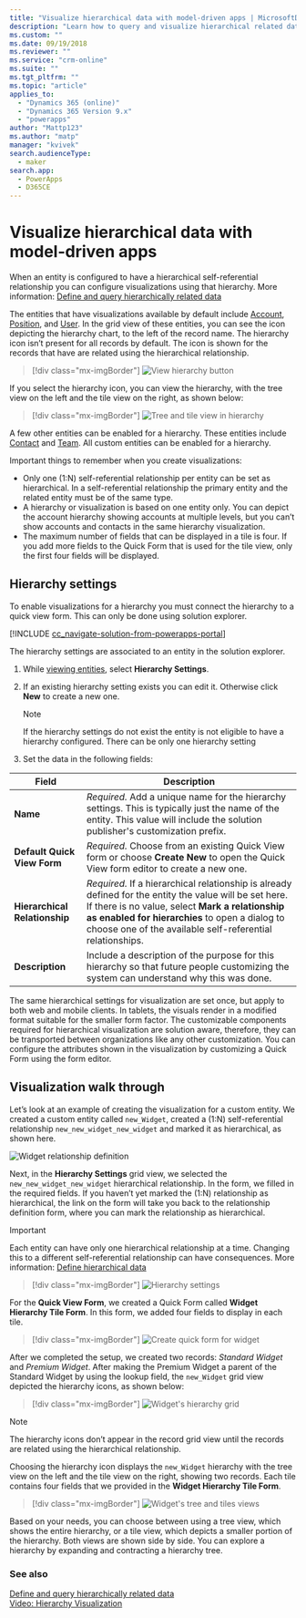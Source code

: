 ```yaml
---
title: "Visualize hierarchical data with model-driven apps | MicrosoftDocs"
description: "Learn how to query and visualize hierarchical related data"
ms.custom: ""
ms.date: 09/19/2018
ms.reviewer: ""
ms.service: "crm-online"
ms.suite: ""
ms.tgt_pltfrm: ""
ms.topic: "article"
applies_to: 
  - "Dynamics 365 (online)"
  - "Dynamics 365 Version 9.x"
  - "powerapps"
author: "Mattp123"
ms.author: "matp"
manager: "kvivek"
search.audienceType: 
  - maker
search.app: 
  - PowerApps
  - D365CE
---
```

# Visualize hierarchical data with model-driven apps

When an entity is configured to have a hierarchical self-referential relationship you can configure visualizations using that hierarchy. More information: [Define and query hierarchically related data](../common-data-service/define-query-hierarchical-data.md)

The  entities that have visualizations available by default include [Account](/powerapps/developer/common-data-service/reference/entities/account), [Position](/powerapps/developer/common-data-service/reference/entities/position), and [User](/powerapps/developer/common-data-service/reference/entities/systemuser). In the grid view of these entities, you can see the icon depicting the hierarchy chart, to the left of the record name. The hierarchy icon isn’t present for all records by default. The icon is shown for the records that have are related using the hierarchical relationship.  
> [!div class="mx-imgBorder"] 
> ![View hierarchy button](media/view-hierarchy-button.png)  
  
 If you select the hierarchy icon, you can view the hierarchy, with the tree view on the left and the tile view on the right, as shown below:  
  
> [!div class="mx-imgBorder"] 
> ![Tree and tile view in hierarchy](media/tree-view-and-tile-view-in-hierarchy.png)  
  
 A few other entities can be enabled for a hierarchy. These entities include [Contact](/powerapps/developer/common-data-service/reference/entities/contact) and [Team](/powerapps/developer/common-data-service/reference/entities/team). All custom entities can be enabled for a hierarchy.  
  
Important things to remember when you create visualizations:  
  
- Only one (1:N) self-referential relationship per entity can be set as hierarchical. In a self-referential relationship the primary entity and the related entity must be of the same type.  
- A hierarchy or visualization is based on one entity only. You can depict the account hierarchy showing accounts at multiple levels, but you can’t show accounts and contacts in the same hierarchy visualization. 
- The maximum number of fields that can be displayed in a tile is four. If you add more fields to the Quick Form that is used for the tile view, only the first four fields will be displayed. 

## Hierarchy settings

To enable visualizations for a hierarchy you must connect the hierarchy to a quick view form. This can only be done using solution explorer.

[!INCLUDE [cc_navigate-solution-from-powerapps-portal](../../includes/cc_navigate-solution-from-powerapps-portal.md)]

The hierarchy settings are associated to an entity in the solution explorer. 

1. While [viewing entities](../common-data-service/create-edit-entities-solution-explorer.md#view-entities), select **Hierarchy Settings**.
2. If an existing hierarchy setting exists you can edit it. Otherwise click **New** to create a new one.
    
    > [!NOTE]
    > If the hierarchy settings do not exist the entity is not eligible to have a hierarchy configured.
    >There can be only one hierarchy setting 

1. Set the data in the following fields:

|Field|Description|
|--|--|
|**Name**|*Required.* Add a unique name for the hierarchy settings. This is typically just the name of the entity. This value will include the solution publisher's customization prefix.|
|**Default Quick View Form**|*Required.* Choose from an existing Quick View form or choose **Create New** to open the Quick View form editor to create a new one.|
|**Hierarchical Relationship**|*Required.* If a hierarchical relationship is already defined for the entity the value will be set here. If there is no value, select **Mark a relationship as enabled for hierarchies** to open a dialog to choose one of the available self-referential relationships.|
|**Description**|Include a description of the purpose for this hierarchy so that future people customizing the system can understand why this was done.|
    

The same hierarchical settings for visualization are set once, but apply to both web and mobile clients. In tablets, the visuals render in a modified format suitable for the smaller form factor. The customizable components required for hierarchical visualization are solution aware, therefore, they can be transported between organizations like any other customization. You can configure the attributes shown in the visualization by customizing a Quick Form using the form editor.
  
## Visualization walk through

Let’s look at an example of creating the visualization for a custom entity. We created a custom entity called `new_Widget`, created a (1:N) self-referential relationship `new_new_widget_new_widget` and marked it as hierarchical, as shown here.  
  
![Widget relationship definition](media/widget-relationship-definition.png)  
  
Next, in the **Hierarchy Settings** grid view, we selected the `new_new_widget_new_widget` hierarchical relationship. In the form, we filled in the required fields. If you haven’t yet marked the (1:N) relationship as hierarchical, the link on the form will take you back to the relationship definition form, where you can mark the relationship as hierarchical.  

> [!IMPORTANT]
> Each entity can have only one hierarchical relationship at a time. Changing this to a different self-referential relationship can have consequences. More information: [Define hierarchical data](../common-data-service/define-query-hierarchical-data.md#define-hierarchical-data)

> [!div class="mx-imgBorder"] 
> ![Hierarchy settings](media/hierarchy-settings.png)  
  
For the **Quick View Form**, we created a Quick Form called **Widget Hierarchy Tile Form**. In this form, we added four fields to display in each tile.  

> [!div class="mx-imgBorder"] 
> ![Create quick form for widget](media/create-quickform.png)  
  
After we completed the setup, we created two records: *Standard Widget* and *Premium Widget*. After making the Premium Widget a parent of the Standard Widget by using the lookup field, the `new_Widget` grid view depicted the hierarchy icons, as shown below:  

> [!div class="mx-imgBorder"] 
> ![Widget's hierarchy grid](media/widget-hierarchy-grid.png)  
  
> [!NOTE]
>  The hierarchy icons don’t appear in the record grid view until the records are related using the hierarchical relationship.  
  
Choosing the hierarchy icon displays the `new_Widget` hierarchy with the tree view on the left and the tile view on the right, showing two records. Each tile contains four fields that we provided in the **Widget Hierarchy Tile Form**.  

> [!div class="mx-imgBorder"] 
> ![Widget's tree and tiles views](media/widget-tree-tiles.png)  

Based on your needs, you can choose between using a tree view, which shows the entire hierarchy, or a tile view, which depicts a smaller portion of the hierarchy. Both views are shown side by side. You can explore a hierarchy by expanding and contracting a hierarchy tree. 

### See also 

[Define and query hierarchically related data](../common-data-service/define-query-hierarchical-data.md)<br />
[Video: Hierarchy Visualization](http://www.youtube.com/watch?v=_dGBE6icLNw&index=9&list=PLC3591A8FE4ADBE07)
